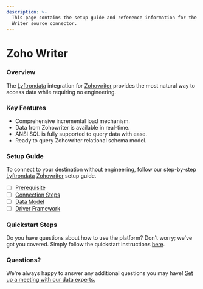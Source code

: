 ```yaml
---
description: >-
  This page contains the setup guide and reference information for the Zoho
  Writer source connector.
---
```


# Zoho Writer

### Overview

The [Lyftrondata](https://www.lyftrondata.com/) integration for [Zohowriter](None/) provides the most natural way to access data while requiring no engineering.

### Key Features

* Comprehensive incremental load mechanism.
* Data from Zohowriter is available in real-time.
* ANSI SQL is fully supported to query data with ease.
* Ready to query Zohowriter relational schema model.

### Setup Guide

To connect to your destination without engineering, follow our step-by-step [Lyftrondata](https://www.lyftrondata.com/) [Zohowriter](None/) setup guide.

* [ ] [Prerequisite](prerequisite.md)
* [ ] [Connection Steps](connection-steps.md)
* [ ] [Data Model](data-model/erd.md)
* [ ] [Driver Framework](driver-framework/)

### Quickstart Steps

Do you have questions about how to use the platform? Don't worry; we've got you covered. Simply follow the quickstart instructions [here](../../).

### Questions? <a href="#questions" id="questions"></a>

We're always happy to answer any additional questions you may have! [Set up a meeting with our data experts.](https://www.lyftrondata.com/book-a-meeting/)
